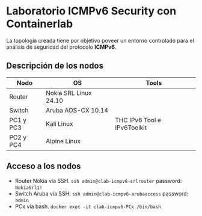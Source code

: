# Laboratorio ICMPv6 Security con Containerlab

La topología creada tiene por objetivo poveer un entorno controlado para el análisis de seguridad del protocolo **ICMPv6**.
## Descripción de los nodos

|     Nodo       | OS                            |       Tools                 |
|----------------|-------------------------------|-----------------------------|
|Router          |Nokia SRL Linux 24.10          |                             |
|Switch          |Aruba AOS-CX 10.14             |                             |
|PC1 y PC3       |Kali Linux                     |THC IPv6 Tool e IPv6Toolkit  |
|PC2 y PC4       |Alpine Linux                   |                             |

## Acceso a los nodos
* Router Nokia vía SSH. `ssh admin@clab-icmpv6-srlrouter` password: `NokiaSrl1!`
* Switch Aruba vía SSH. `ssh admin@clab-icmpv6-arubaaccess` password: `admin`
* PCx vía bash. `docker exec -it clab-icmpv6-PCx /bin/bash`

